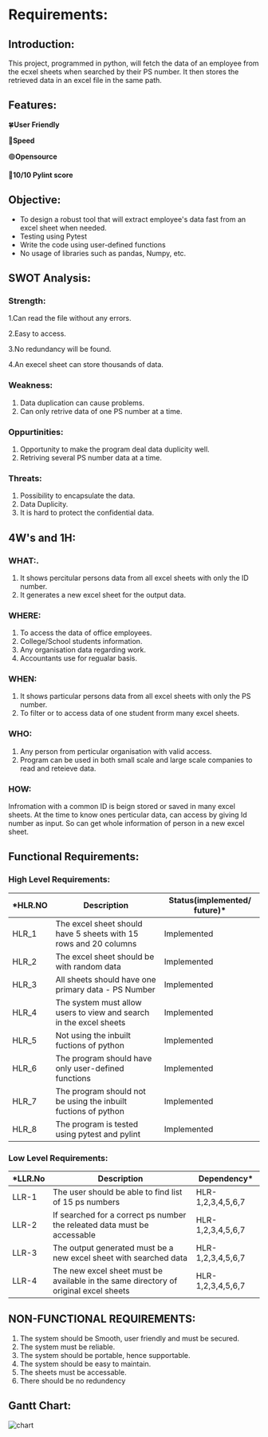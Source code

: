# Requirements:
## Introduction:
This project, programmed in python, will fetch the data of an employee from the ecxel sheets when searched by their PS number. It then stores the retrieved data in an excel file in the same path.

## Features:
🍀**User Friendly**

💨**Speed**

🟢**Opensource**

🥇**10/10 Pylint score**



## Objective:
- To design a robust tool that will extract employee's data fast from an excel sheet when needed.
- Testing using Pytest
- Write the code using user-defined functions
- No usage of libraries such as pandas, Numpy, etc.

## SWOT Analysis:
### Strength:

1.Can read the file without any errors.

2.Easy to access.

3.No redundancy will be found.

4.An execel sheet can store thousands of data. 

### Weakness:
1. Data duplication can cause problems.
2. Can only retrive data of one PS number at a time.

### Oppurtinities:
1. Opportunity to make the program deal data duplicity well.
2. Retriving several PS number data at a time. 

### Threats:
1. Possibility to encapsulate the data.
2. Data Duplicity.
3. It is hard to protect the confidential data.



## 4W's and 1H:
### WHAT:.  
1. It shows percitular persons data from all excel sheets with only the ID number.
2. It generates a new excel sheet for the output data.

### WHERE:
1. To access the data of office employees.
2. College/School students information.
3. Any organisation data regarding work.
4. Accountants use for regualar basis.
### WHEN:
1. It shows particular persons data from all excel sheets with only the PS number.
2. To filter or to access data of one student frorm many excel sheets.

### WHO:
1. Any person from perticular organisation with valid access.
2. Program can be used in both small scale and large scale companies to read and reteieve data.

### HOW:
Infromation with a common ID is beign stored or saved in many excel sheets. At the time to know ones perticular data, can access by giving Id number as input.
So can get whole information of person in a new excel sheet.


## Functional Requirements:
### High Level Requirements:

|*HLR.NO|Description|Status(implemented/ future)*|
|-------|------|------|
|HLR_1| The excel sheet should have 5 sheets with 15 rows and 20 columns| Implemented|
|HLR_2| The excel sheet should be with random data| Implemented|
|HLR_3| All sheets should have one primary data - PS Number| Implemented|
|HLR_4| The system must allow users to view and search in the excel sheets| Implemented|
|HLR_5| Not using the inbuilt fuctions of python| Implemented|
|HLR_6| The program should have only user-defined functions| Implemented|
|HLR_7| The program should not be using the inbuilt fuctions of python| Implemented|
|HLR_8| The program is tested using pytest and pylint| Implemented|

### Low Level Requirements:
|*LLR.No|Description|Dependency*|
|------|-------|----------|
|LLR-1| The user should be able to find list of 15 ps numbers |HLR-1,2,3,4,5,6,7|
|LLR-2| If searched for a correct ps number the releated data must be accessable |HLR-1,2,3,4,5,6,7|
|LLR-3| The output generated must be a new excel sheet with searched data |HLR-1,2,3,4,5,6,7|
|LLR-4| The new excel sheet must be available in the same directory of original excel sheets |HLR-1,2,3,4,5,6,7|


## NON-FUNCTIONAL REQUIREMENTS:
1. The system should be Smooth, user friendly and must be secured.
2. The system must be reliable.
3. The system should be portable, hence supportable.
4. The system should be easy to maintain.
5. The sheets must be accessable.
6. There should be no redundency
## Gantt Chart:
![chart](https://user-images.githubusercontent.com/89696284/136698012-716fe787-869a-4ea1-8d00-6c8c96fc4cba.PNG)
